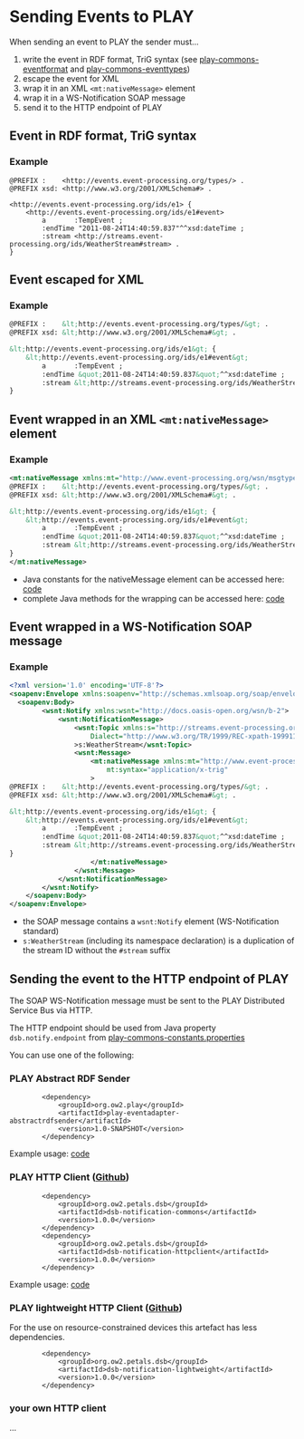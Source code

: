 Sending Events to PLAY
======================
When sending an event to PLAY the sender must...

1. write the event in RDF format, TriG syntax (see [play-commons-eventformat](https://github.com/play-project/play-commons/tree/master/play-commons-eventformat) and [play-commons-eventtypes](https://github.com/play-project/play-commons/tree/master/play-commons-eventtypes))
2. escape the event for XML
3. wrap it in an XML `<mt:nativeMessage>` element
4. wrap it in a WS-Notification SOAP message
5. send it to the HTTP endpoint of PLAY

Event in RDF format, TriG syntax
--------------------------------
### Example
```none
@PREFIX :    <http://events.event-processing.org/types/> .
@PREFIX xsd: <http://www.w3.org/2001/XMLSchema#> .

<http://events.event-processing.org/ids/e1> {
    <http://events.event-processing.org/ids/e1#event>
        a       :TempEvent ;
        :endTime "2011-08-24T14:40:59.837"^^xsd:dateTime ;
        :stream <http://streams.event-processing.org/ids/WeatherStream#stream> .
}
```

Event escaped for XML
---------------------
### Example
```xml
@PREFIX :    &lt;http://events.event-processing.org/types/&gt; .
@PREFIX xsd: &lt;http://www.w3.org/2001/XMLSchema#&gt; .

&lt;http://events.event-processing.org/ids/e1&gt; {
    &lt;http://events.event-processing.org/ids/e1#event&gt;
        a       :TempEvent ;
        :endTime &quot;2011-08-24T14:40:59.837&quot;^^xsd:dateTime ;
        :stream &lt;http://streams.event-processing.org/ids/WeatherStream#stream&gt; .
}
```

Event wrapped in an XML `<mt:nativeMessage>` element
----------------------------------------------------
### Example
```xml
<mt:nativeMessage xmlns:mt="http://www.event-processing.org/wsn/msgtype/" mt:syntax="application/x-trig">
@PREFIX :    &lt;http://events.event-processing.org/types/&gt; .
@PREFIX xsd: &lt;http://www.w3.org/2001/XMLSchema#&gt; .

&lt;http://events.event-processing.org/ids/e1&gt; {
    &lt;http://events.event-processing.org/ids/e1#event&gt;
        a       :TempEvent ;
        :endTime &quot;2011-08-24T14:40:59.837&quot;^^xsd:dateTime ;
        :stream &lt;http://streams.event-processing.org/ids/WeatherStream#stream&gt; .
}
</mt:nativeMessage>
```

* Java constants for the nativeMessage element can be accessed here: [code](https://github.com/play-project/play-commons/blob/master/play-commons-constants/src/main/java/eu/play_project/play_commons/constants/Event.java)
* complete Java methods for the wrapping can be accessed here: [code](https://github.com/play-project/play-commons/blob/master/play-commons-eventformat/src/main/java/eu/play_project/play_commons/eventformat/EventFormatHelpers.java)


Event wrapped in a WS-Notification SOAP message
-----------------------------------------------
### Example
```xml
<?xml version='1.0' encoding='UTF-8'?>
<soapenv:Envelope xmlns:soapenv="http://schemas.xmlsoap.org/soap/envelope/">
  <soapenv:Body>
        <wsnt:Notify xmlns:wsnt="http://docs.oasis-open.org/wsn/b-2">
            <wsnt:NotificationMessage>
                <wsnt:Topic xmlns:s="http://streams.event-processing.org/ids/"
                    Dialect="http://www.w3.org/TR/1999/REC-xpath-19991116"
                >s:WeatherStream</wsnt:Topic>
                <wsnt:Message>
                    <mt:nativeMessage xmlns:mt="http://www.event-processing.org/wsn/msgtype/"
                        mt:syntax="application/x-trig"
                    >
@PREFIX :    &lt;http://events.event-processing.org/types/&gt; .
@PREFIX xsd: &lt;http://www.w3.org/2001/XMLSchema#&gt; .

&lt;http://events.event-processing.org/ids/e1&gt; {
    &lt;http://events.event-processing.org/ids/e1#event&gt;
        a       :TempEvent ;
        :endTime &quot;2011-08-24T14:40:59.837&quot;^^xsd:dateTime ;
        :stream &lt;http://streams.event-processing.org/ids/WeatherStream#stream&gt; .
}
                    </mt:nativeMessage>
                </wsnt:Message>
            </wsnt:NotificationMessage>
        </wsnt:Notify>
    </soapenv:Body>
</soapenv:Envelope>
```

* the SOAP message contains a `wsnt:Notify` element (WS-Notification standard)
* `s:WeatherStream` (including its namespace declaration) is a duplication of the stream ID without the `#stream` suffix 

Sending the event to the HTTP endpoint of PLAY
----------------------------------------------
The SOAP WS-Notification message must be sent to the PLAY Distributed Service Bus via HTTP.

The HTTP endpoint should be used from Java property `dsb.notify.endpoint` from [play-commons-constants.properties](https://github.com/play-project/play-commons/blob/master/play-commons-constants/src/main/resources/play-commons-constants.properties)

You can use one of the following:

### PLAY Abstract RDF Sender
```none
		<dependency>
			<groupId>org.ow2.play</groupId>
			<artifactId>play-eventadapter-abstractrdfsender</artifactId>
			<version>1.0-SNAPSHOT</version>
		</dependency>
```
Example usage: [code](play-eventadapter-abstractrdfsender/src/test/java/eu/play_project/play_eventadapter/tests/AbstractSenderTest.java)

### PLAY HTTP Client ([Github](https://github.com/PetalsLinkLabs/petals-dsb/tree/master/modules/dsb-notification-commons))
```none
		<dependency>
			<groupId>org.ow2.petals.dsb</groupId>
			<artifactId>dsb-notification-commons</artifactId>
			<version>1.0.0</version>
		</dependency>
		<dependency>
			<groupId>org.ow2.petals.dsb</groupId>
			<artifactId>dsb-notification-httpclient</artifactId>
			<version>1.0.0</version>
		</dependency> 
```
Example usage: [code](/play-eventadapter-abstractrdfsender/src/main/java/eu/play_project/play_eventadapter/AbstractSender.java)

### PLAY lightweight HTTP Client ([Github](https://github.com/PetalsLinkLabs/petals-dsb/tree/master/modules/dsb-notification-lightweight))

For the use on resource-constrained devices this artefact has less dependencies.
```none
		<dependency>
			<groupId>org.ow2.petals.dsb</groupId>
			<artifactId>dsb-notification-lightweight</artifactId>
			<version>1.0.0</version>
		</dependency> 
```

### your own HTTP client

...
